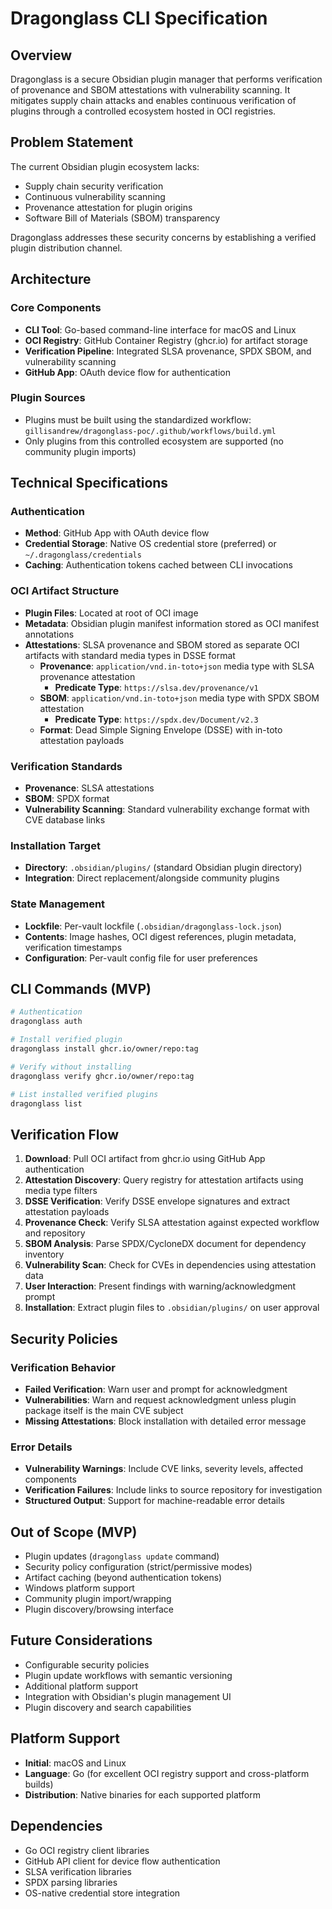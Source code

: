 # Dragonglass CLI Specification

## Overview

Dragonglass is a secure Obsidian plugin manager that performs verification of provenance
and SBOM attestations with vulnerability scanning. It mitigates supply chain attacks and
enables continuous verification of plugins through a controlled ecosystem hosted in OCI
registries.

## Problem Statement

The current Obsidian plugin ecosystem lacks:

- Supply chain security verification
- Continuous vulnerability scanning
- Provenance attestation for plugin origins
- Software Bill of Materials (SBOM) transparency

Dragonglass addresses these security concerns by establishing a verified plugin distribution channel.

## Architecture

### Core Components

- **CLI Tool**: Go-based command-line interface for macOS and Linux
- **OCI Registry**: GitHub Container Registry (ghcr.io) for artifact storage
- **Verification Pipeline**: Integrated SLSA provenance, SPDX SBOM, and vulnerability scanning
- **GitHub App**: OAuth device flow for authentication

### Plugin Sources

- Plugins must be built using the standardized workflow: `gillisandrew/dragonglass-poc/.github/workflows/build.yml`
- Only plugins from this controlled ecosystem are supported (no community plugin imports)

## Technical Specifications

### Authentication

- **Method**: GitHub App with OAuth device flow
- **Credential Storage**: Native OS credential store (preferred) or `~/.dragonglass/credentials`
- **Caching**: Authentication tokens cached between CLI invocations

### OCI Artifact Structure

- **Plugin Files**: Located at root of OCI image
- **Metadata**: Obsidian plugin manifest information stored as OCI manifest annotations
- **Attestations**: SLSA provenance and SBOM stored as separate OCI artifacts with standard media types in DSSE format
  - **Provenance**: `application/vnd.in-toto+json` media type with SLSA provenance attestation
    - **Predicate Type**: `https://slsa.dev/provenance/v1`
  - **SBOM**: `application/vnd.in-toto+json` media type with SPDX SBOM attestation
    - **Predicate Type**: `https://spdx.dev/Document/v2.3`
  - **Format**: Dead Simple Signing Envelope (DSSE) with in-toto attestation payloads

### Verification Standards

- **Provenance**: SLSA attestations
- **SBOM**: SPDX format
- **Vulnerability Scanning**: Standard vulnerability exchange format with CVE database links

### Installation Target

- **Directory**: `.obsidian/plugins/` (standard Obsidian plugin directory)
- **Integration**: Direct replacement/alongside community plugins

### State Management

- **Lockfile**: Per-vault lockfile (`.obsidian/dragonglass-lock.json`)
- **Contents**: Image hashes, OCI digest references, plugin metadata, verification timestamps
- **Configuration**: Per-vault config file for user preferences

## CLI Commands (MVP)

```bash
# Authentication
dragonglass auth

# Install verified plugin
dragonglass install ghcr.io/owner/repo:tag

# Verify without installing
dragonglass verify ghcr.io/owner/repo:tag

# List installed verified plugins
dragonglass list
```

## Verification Flow

1. **Download**: Pull OCI artifact from ghcr.io using GitHub App authentication
2. **Attestation Discovery**: Query registry for attestation artifacts using media type filters
3. **DSSE Verification**: Verify DSSE envelope signatures and extract attestation payloads
4. **Provenance Check**: Verify SLSA attestation against expected workflow and repository
5. **SBOM Analysis**: Parse SPDX/CycloneDX document for dependency inventory
6. **Vulnerability Scan**: Check for CVEs in dependencies using attestation data
7. **User Interaction**: Present findings with warning/acknowledgment prompt
8. **Installation**: Extract plugin files to `.obsidian/plugins/` on user approval

## Security Policies

### Verification Behavior

- **Failed Verification**: Warn user and prompt for acknowledgment
- **Vulnerabilities**: Warn and request acknowledgment unless plugin package itself is the main CVE subject
- **Missing Attestations**: Block installation with detailed error message

### Error Details

- **Vulnerability Warnings**: Include CVE links, severity levels, affected components
- **Verification Failures**: Include links to source repository for investigation
- **Structured Output**: Support for machine-readable error details

## Out of Scope (MVP)

- Plugin updates (`dragonglass update` command)
- Security policy configuration (strict/permissive modes)
- Artifact caching (beyond authentication tokens)
- Windows platform support
- Community plugin import/wrapping
- Plugin discovery/browsing interface

## Future Considerations

- Configurable security policies
- Plugin update workflows with semantic versioning
- Additional platform support
- Integration with Obsidian's plugin management UI
- Plugin discovery and search capabilities

## Platform Support

- **Initial**: macOS and Linux
- **Language**: Go (for excellent OCI registry support and cross-platform builds)
- **Distribution**: Native binaries for each supported platform

## Dependencies

- Go OCI registry client libraries
- GitHub API client for device flow authentication
- SLSA verification libraries
- SPDX parsing libraries
- OS-native credential store integration
